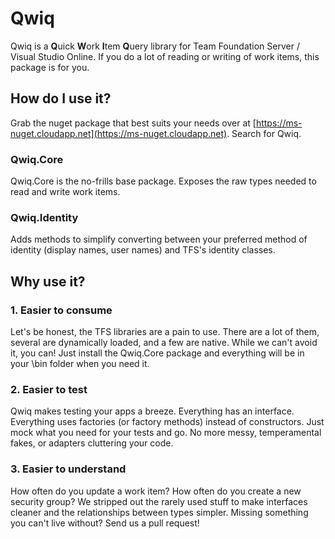 # Qwiq
Qwiq is a **Q**uick **W**ork **I**tem **Q**uery library for Team Foundation Server / Visual Studio Online. If you do a lot of reading
or writing of work items, this package is for you.

## How do I use it?
Grab the nuget package that best suits your needs over at [https://ms-nuget.cloudapp.net](https://ms-nuget.cloudapp.net). Search for Qwiq.

### Qwiq.Core
Qwiq.Core is the no-frills base package. Exposes the raw types needed to read and write work items.

### Qwiq.Identity
Adds methods to simplify converting between your preferred method of identity (display names, user names) and TFS's identity classes.

## Why use it?
### 1. Easier to consume
Let's be honest, the TFS libraries are a pain to use. There are a lot of them, several are dynamically loaded, and a few are native. While
we can't avoid it, you can! Just install the Qwiq.Core package and everything will be in your \bin folder when you need it.

### 2. Easier to test
Qwiq makes testing your apps a breeze. Everything has an interface. Everything uses factories (or factory methods) instead of constructors.
Just mock what you need for your tests and go. No more messy, temperamental fakes, or adapters cluttering your code.

### 3. Easier to understand
How often do you update a work item? How often do you create a new security group? We stripped out the rarely used stuff to make interfaces
cleaner and the relationships between types simpler. Missing something you can't live without? Send us a pull request!